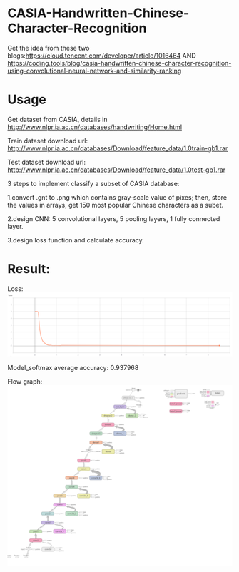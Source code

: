 # CASIA-Handwritten-Chinese-Character-Recognition

Get the idea from these two blogs:https://cloud.tencent.com/developer/article/1016464 AND
   https://coding.tools/blog/casia-handwritten-chinese-character-recognition-using-convolutional-neural-network-and-similarity-ranking


# Usage
Get dataset from CASIA, details in http://www.nlpr.ia.ac.cn/databases/handwriting/Home.html

Train dataset download url: http://www.nlpr.ia.ac.cn/databases/Download/feature_data/1.0train-gb1.rar

Test dataset download url: http://www.nlpr.ia.ac.cn/databases/Download/feature_data/1.0test-gb1.rar

3 steps to implement classify a subset of CASIA database:

1.convert .gnt to .png which contains gray-scale value of pixes; then, store the values in arrays, get 150 most popular Chinese characters as a subet.

2.design CNN: 5 convolutional layers, 5 pooling layers, 1 fully connected layer.

3.design loss function and calculate accuracy.

# Result:
Loss:
![image](https://github.com/JinliangZ/CASIA-Handwritten-Chinese-Character-Recognition/blob/master/image/loss.jpg)


Model_softmax average accuracy: 0.937968


Flow graph:
![image](https://github.com/JinliangZ/CASIA-Handwritten-Chinese-Character-Recognition/blob/master/image/flow%20diagram.png)


